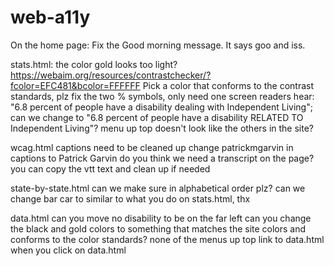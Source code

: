 # web-a11y
On the home page:
Fix the Good morning message. It says goo and iss. 

stats.html:
the color gold looks too light?
https://webaim.org/resources/contrastchecker/?fcolor=EFC481&bcolor=FFFFFF
Pick a color that conforms to the contrast standards, plz
fix the two % symbols, only need one
screen readers hear: "6.8 percent of people have a disability dealing with Independent Living"; can we change to "6.8 percent of people have a disability RELATED TO Independent Living"?
menu up top doesn't look like the others in the site?

wcag.html
captions need to be cleaned up
change patrickmgarvin in captions to Patrick Garvin
do you think we need a transcript on the page? you can copy the vtt text and clean up if needed

state-by-state.html
can we make sure in alphabetical order plz?
can we change bar car to similar to what you do on stats.html, thx

data.html
can you move no disability to be on the far left
can you change the black and gold colors to something that matches the site colors and conforms to the color standards?
none of the menus up top link to data.html when you click on data.html

